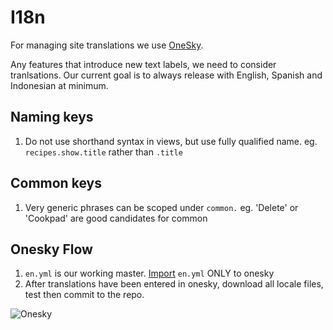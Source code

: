 # I18n

For managing site translations we use [OneSky](http://oneskyapp.com).

Any features that introduce new text labels, we need to consider
tranlsations. Our current goal is to always release with English,
Spanish and Indonesian at minimum.


## Naming keys
1. Do not use shorthand syntax in views, but use fully qualified name.
   eg. `recipes.show.title` rather than `.title`

## Common keys
1. Very generic phrases can be scoped under `common.` eg. 'Delete' or
   'Cookpad' are good candidates for common

## Onesky Flow
1. `en.yml` is our working master.
   [Import](http://ospft7w.oneskyapp.com/admin/project-group/projects/project-group/4526) `en.yml` ONLY to
   onesky
2. After translations have been entered in onesky, download all locale
   files, test then commit to the repo.


![Onesky](https://github.com/cookpad/guides/blob/i18n/i18n/onesky.png)
